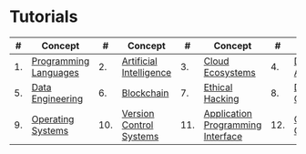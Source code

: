 # Tutorials

|#|Concept|#|Concept|#|Concept|#|Concept|
|---|---|---|---|---|---|---|---|
|1.|[Programming Languages](languages/index.md)|2.|[Artificial Intelligence](artificial_intelligence/index.md)|3.|[Cloud Ecosystems](cloud_ecosystems/index.md)|4.|[Data Architecture](data_architecture/index.md)|
|5.|[Data Engineering](data_engineering/index.md)|6.|[Blockchain](blockchain/index.md)|7.|[Ethical Hacking](ethical_hacking/index.md)|8.|[DevOps and GitOps](devops_gitops/index.md)|
|9.|[Operating Systems](operating_systems/index.md)|10.|[Version Control Systems](version_control_systems/index.md)|11.|[Application Programming Interface](application_programming_interface/index.md)|12.|[Quantum Computing](quantum_computing/index.md)|